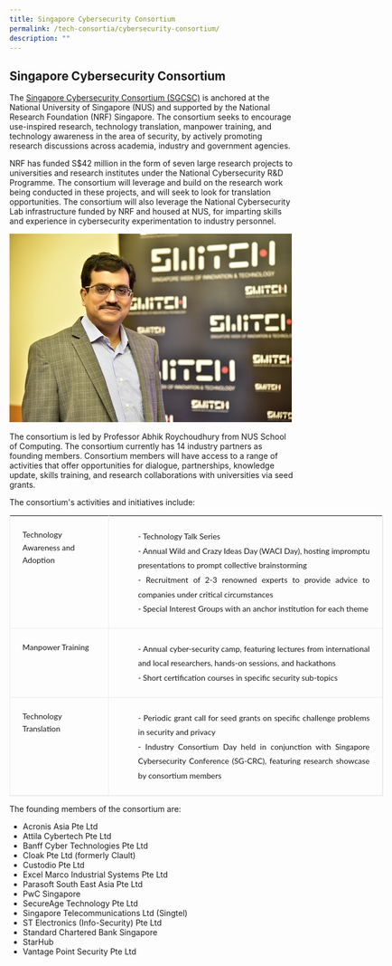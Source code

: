 ```yaml
---
title: Singapore Cybersecurity Consortium
permalink: /tech-consortia/cybersecurity-consortium/
description: ""
---
```

## Singapore Cybersecurity Consortium ##

The [Singapore Cybersecurity Consortium (SGCSC)](http://sgcsc.sg/) is anchored at the National University of Singapore (NUS) and supported by the National Research Foundation (NRF) Singapore. The consortium seeks to encourage use-inspired research, technology translation, manpower training, and technology awareness in the area of security, by actively promoting research discussions across academia, industry and government agencies.

NRF has funded S$42 million in the form of seven large research projects to universities and research institutes under the National Cybersecurity R&amp;D Programme. The consortium will leverage and build on the research work being conducted in these projects, and will seek to look for translation opportunities. The consortium will also leverage the National Cybersecurity Lab infrastructure funded by NRF and housed at NUS, for imparting skills and experience in cybersecurity experimentation to industry personnel.

![SGCSC](/images/Programmes/Tech%20Consortias/dsc_6529.jpg)

The consortium is led by Professor Abhik Roychoudhury from NUS School of Computing. The consortium currently has 14 industry partners as founding members. Consortium members will have access to a range of activities that offer opportunities for dialogue, partnerships, knowledge update, skills training, and research collaborations with universities via seed grants.

The consortium's activities and initiatives include:&nbsp;

<table style="padding: 0px; margin: 0px; border: 1px solid rgb(235, 235, 235); width: 662px; font-size: inherit; line-height: 18px; border-collapse: collapse;"><tbody><tr><td style="line-height: 1.6em; font-size: 1em !important; font-family: Lato, serif !important; padding: 22px; vertical-align: top; border-bottom: 1px solid rgb(235, 235, 235); border-right: 1px solid rgb(235, 235, 235); text-align: left;"><span style="line-height: 1.2em; font-size: 14px; font-family: Lato, serif !important;">Technology Awareness and Adoption</span></td><td style="line-height: 1.6em; font-size: 1em !important; font-family: Lato, serif !important; padding: 22px; vertical-align: top; border-bottom: 1px solid rgb(235, 235, 235); border-right: 1px solid rgb(235, 235, 235); text-align: left;"><ul style="line-height: 1.6em; font-size: 1.165em; font-family: Lato, serif !important; margin: 0px; padding: 0px 0px 0px 17px; list-style: none;"><li style="line-height: 1.6em; font-size: 16px; font-family: Lato, serif !important; padding-left: 13px; background: url(&quot;/assets/images/nrf/inner/bullet-01.png&quot;) 1px 8px no-repeat; text-align: justify;"><span style="line-height: 1.2em; font-size: 14px; font-family: Lato, serif !important;">- Technology Talk Series</span></li><li style="line-height: 1.6em; font-size: 16px; font-family: Lato, serif !important; padding-left: 13px; background: url(&quot;/assets/images/nrf/inner/bullet-01.png&quot;) 1px 8px no-repeat; text-align: justify;"><span style="line-height: 1.2em; font-size: 14px; font-family: Lato, serif !important;">- Annual Wild and Crazy Ideas Day (WACI Day), hosting impromptu presentations to prompt collective brainstorming</span></li><li style="line-height: 1.6em; font-size: 16px; font-family: Lato, serif !important; padding-left: 13px; background: url(&quot;/assets/images/nrf/inner/bullet-01.png&quot;) 1px 8px no-repeat; text-align: justify;"><span style="line-height: 1.2em; font-size: 14px; font-family: Lato, serif !important;">- Recruitment of 2-3 renowned experts to provide advice to companies under critical circumstances</span></li><li style="line-height: 1.6em; font-size: 16px; font-family: Lato, serif !important; padding-left: 13px; background: url(&quot;/assets/images/nrf/inner/bullet-01.png&quot;) 1px 8px no-repeat; text-align: justify;"><span style="line-height: 1.2em; font-size: 14px; font-family: Lato, serif !important;">- Special Interest Groups with an anchor institution for each theme</span></li></ul></td></tr><tr><td style="line-height: 1.6em; font-size: 1em !important; font-family: Lato, serif !important; padding: 22px; vertical-align: top; border-bottom: 1px solid rgb(235, 235, 235); border-right: 1px solid rgb(235, 235, 235); text-align: left;"><span style="line-height: 1.2em; font-size: 14px; font-family: Lato, serif !important;">Manpower Training</span></td><td style="line-height: 1.6em; font-size: 1em !important; font-family: Lato, serif !important; padding: 22px; vertical-align: top; border-bottom: 1px solid rgb(235, 235, 235); border-right: 1px solid rgb(235, 235, 235); text-align: left;"><ul style="line-height: 1.6em; font-size: 1.165em; font-family: Lato, serif !important; margin: 0px; padding: 0px 0px 0px 17px; list-style: none;"><li style="line-height: 1.6em; font-size: 16px; font-family: Lato, serif !important; padding-left: 13px; background: url(&quot;/assets/images/nrf/inner/bullet-01.png&quot;) 1px 8px no-repeat; text-align: justify;"><span style="line-height: 1.2em; font-size: 14px; font-family: Lato, serif !important;">- Annual cyber-security camp, featuring lectures from international and local researchers, hands-on sessions, and hackathons</span></li><li style="line-height: 1.6em; font-size: 16px; font-family: Lato, serif !important; padding-left: 13px; background: url(&quot;/assets/images/nrf/inner/bullet-01.png&quot;) 1px 8px no-repeat; text-align: justify;"><span style="line-height: 1.2em; font-size: 14px; font-family: Lato, serif !important;">- Short certification courses in specific security sub-topics</span></li></ul></td></tr><tr><td style="line-height: 1.6em; font-size: 1em !important; font-family: Lato, serif !important; padding: 22px; vertical-align: top; border-bottom: 1px solid rgb(235, 235, 235); border-right: 1px solid rgb(235, 235, 235); text-align: left;"><span style="line-height: 1.2em; font-size: 14px; font-family: Lato, serif !important;">Technology Translation&nbsp;</span></td><td style="line-height: 1.6em; font-size: 1em !important; font-family: Lato, serif !important; padding: 22px; vertical-align: top; border-bottom: 1px solid rgb(235, 235, 235); border-right: 1px solid rgb(235, 235, 235); text-align: left;"><ul style="line-height: 1.6em; font-size: 1.165em; font-family: Lato, serif !important; margin: 0px; padding: 0px 0px 0px 17px; list-style: none;"><li style="line-height: 1.6em; font-size: 16px; font-family: Lato, serif !important; padding-left: 13px; background: url(&quot;/assets/images/nrf/inner/bullet-01.png&quot;) 1px 8px no-repeat; text-align: justify;"><span style="line-height: 1.2em; font-size: 14px; font-family: Lato, serif !important;">- Periodic grant call for seed grants on specific challenge problems in security and privacy</span></li><li style="line-height: 1.6em; font-size: 16px; font-family: Lato, serif !important; padding-left: 13px; background: url(&quot;/assets/images/nrf/inner/bullet-01.png&quot;) 1px 8px no-repeat; text-align: justify;"><span style="line-height: 1.2em; font-size: 14px; font-family: Lato, serif !important;">- Industry Consortium Day held in conjunction with Singapore Cybersecurity Conference (SG-CRC), featuring research showcase by consortium members</span></li></ul></td></tr></tbody></table>

  
The founding members of the consortium are:

*   Acronis Asia Pte Ltd&nbsp;
*   Attila Cybertech Pte Ltd
*   Banff Cyber Technologies Pte Ltd
*   Cloak Pte Ltd (formerly Clault)
*   Custodio Pte Ltd
*   Excel Marco Industrial Systems Pte Ltd
*   Parasoft South East Asia Pte Ltd
*   PwC Singapore
*   SecureAge Technology Pte Ltd
*   Singapore Telecommunications Ltd (Singtel)
*   ST Electronics (Info-Security) Pte Ltd
*   Standard Chartered Bank Singapore
*   StarHub
*   Vantage Point Security Pte Ltd
